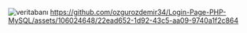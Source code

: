 ![veritabanı](https://github.com/ozgurozdemir34/Login-Page-PHP-MySQL/assets/106024648/0462e4f9-0342-4328-b973-a0289397aba0)
https://github.com/ozgurozdemir34/Login-Page-PHP-MySQL/assets/106024648/22ead652-1d92-43c5-aa09-9740a1f2c864

